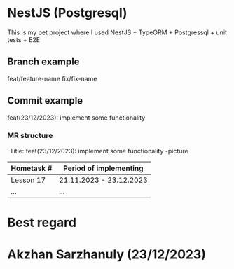 # NestJS (Postgresql)
This is my pet project where I used NestJS + TypeORM + Postgressql + unit tests + E2E

## Branch example 
feat/feature-name 
fix/fix-name

## Commit example 
feat(23/12/2023): implement some functionality

### MR structure
-Title: feat(23/12/2023): implement some functionality
-picture


| Hometask #      | Period of implementing                |
|-----------------|---------------------------------------|
| Lesson 17       | 21.11.2023 - 23.12.2023               |
| ...             | ...                                   |


# Best regard 
# Akzhan Sarzhanuly (23/12/2023)